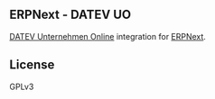 ## ERPNext - DATEV UO

[DATEV Unternehmen Online](https://www.datev.de/web/de/mydatev/online-anwendungen/datev-unternehmen-online/) integration for [ERPNext](https://github.com/frappe/erpnext).

## License

GPLv3
